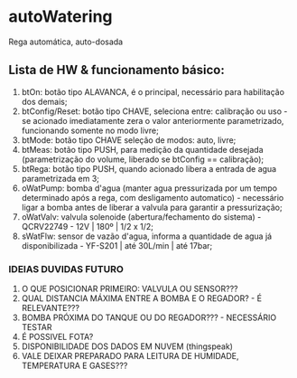 # autoWatering
Rega automática, auto-dosada

## Lista de HW & funcionamento básico: ##
1) btOn: botão tipo ALAVANCA, é o principal, necessário para habilitação dos demais;
2) btConfig/Reset: botão tipo CHAVE, seleciona entre: calibração ou uso - se acionado imediatamente zera o valor anteriormente parametrizado, funcionando somente no modo livre;
3) btMode: botão tipo CHAVE seleção de modos: auto, livre;
4) btMeas: botão tipo PUSH, para medição da quantidade desejada (parametrização do volume, liberado se btConfig == calibração);
5) btRega: botão tipo PUSH, quando acionado libera a entrada de agua parametrizada em 3;
6) oWatPump: bomba d'agua (manter agua pressurizada por um tempo determinado após a rega, com desligamento automatico) - necessário ligar a bomba antes de liberar a valvula para garantir a pressurização;
7) oWatValv: valvula solenoide (abertura/fechamento do sistema) - QCRV22749 - 12V | 180º | 1/2 x 1/2;
8) sWatFlw: sensor de vazão d'agua, informa a quantidade de agua já disponibilizada - YF-S201 | até 30L/min | até 17bar;

### IDEIAS DUVIDAS FUTURO ###
1) O QUE POSICIONAR PRIMEIRO: VALVULA OU SENSOR???
2) QUAL DISTANCIA MÁXIMA ENTRE A BOMBA E O REGADOR? - É RELEVANTE???
3) BOMBA PRÓXIMA DO TANQUE OU DO REGADOR??? - NECESSÁRIO TESTAR
4) É POSSIVEL FOTA?
5) DISPONIBILIDADE DOS DADOS EM NUVEM (thingspeak)
6) VALE DEIXAR PREPARADO PARA LEITURA DE HUMIDADE, TEMPERATURA E GASES???


